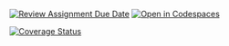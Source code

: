 [![Review Assignment Due Date](https://classroom.github.com/assets/deadline-readme-button-22041afd0340ce965d47ae6ef1cefeee28c7c493a6346c4f15d667ab976d596c.svg)](https://classroom.github.com/a/OTAAcbYr)
[![Open in Codespaces](https://classroom.github.com/assets/launch-codespace-2972f46106e565e64193e422d61a12cf1da4916b45550586e14ef0a7c637dd04.svg)](https://classroom.github.com/open-in-codespaces?assignment_repo_id=18790196)

[![Coverage Status](https://coveralls.io/repos/github/ULL-ESIT-INF-DSI-2425/prct08-filesystem-funko-app-InesCabreraBetancor/badge.svg?branch=main)](https://coveralls.io/github/ULL-ESIT-INF-DSI-2425/prct08-filesystem-funko-app-InesCabreraBetancor?branch=main)
